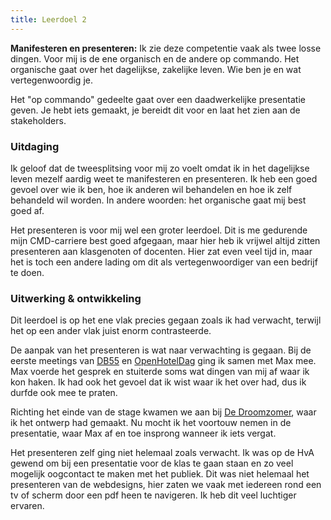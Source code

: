 ```yaml
---
title: Leerdoel 2
---
```


**Manifesteren en presenteren:**  Ik zie deze competentie vaak als twee losse dingen. Voor mij is de ene organisch en de andere op commando. Het organische gaat over het dagelijkse, zakelijke leven. Wie ben je en wat vertegenwoordig je.

Het "op commando" gedeelte gaat over een daadwerkelijke presentatie geven. Je hebt iets gemaakt, je bereidt dit voor en laat het zien aan de stakeholders.

### Uitdaging &nbsp; &nbsp;

Ik geloof dat de tweesplitsing voor mij zo voelt omdat ik in het dagelijkse leven mezelf aardig weet te manifesteren en presenteren. Ik heb een goed gevoel over wie ik ben, hoe ik anderen wil behandelen en hoe ik zelf behandeld wil worden. In andere woorden: het organische gaat mij best goed af. 

Het presenteren is voor mij wel een groter leerdoel. Dit is me gedurende mijn CMD-carriere best goed afgegaan, maar hier heb ik vrijwel altijd zitten presenteren aan klasgenoten of docenten. Hier zat even veel tijd in, maar het is toch een andere lading om dit als vertegenwoordiger van een bedrijf te doen.

### Uitwerking & ontwikkeling &nbsp;

Dit leerdoel is op het ene vlak precies gegaan zoals ik had verwacht, terwijl het op een ander vlak juist enorm contrasteerde. 

De aanpak van het presenteren is wat naar verwachting is gegaan. Bij de eerste meetings van [DB55](/db55/) en [OpenHotelDag](/openhoteldag/) ging ik samen met Max mee. Max voerde het gesprek en stuiterde soms wat dingen van mij af waar ik kon haken. Ik had ook het gevoel dat ik wist waar ik het over had, dus ik durfde ook mee te praten.  

Richting het einde van de stage kwamen we aan bij [De Droomzomer](/droomzomer/), waar ik het ontwerp had gemaakt. Nu mocht ik het voortouw nemen in de presentatie, waar Max af en toe insprong wanneer ik iets vergat. 

Het presenteren zelf ging niet helemaal zoals verwacht. Ik was op de HvA gewend om bij een presentatie voor de klas te gaan staan en zo veel mogelijk oogcontact te maken met het publiek. Dit was niet helemaal het presenteren van de webdesigns, hier zaten we vaak met iedereen rond een tv of scherm door een pdf heen te navigeren. Ik heb dit veel luchtiger ervaren. 